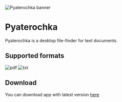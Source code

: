 ![Pyaterochka banner](https://user-images.githubusercontent.com/55802440/196468054-e04462f4-3977-44f5-9632-1c5862f08255.png)

# Pyaterochka

Pyaterochka is a desktop file-finder for text documents.

## Supported formats
![pdf](https://user-images.githubusercontent.com/55802440/196471390-49ddf897-b7a2-4996-847f-abe878d4692a.png)
![txt](https://user-images.githubusercontent.com/55802440/196471608-60546697-e0ed-4a45-b1c7-a414d0c3b518.png)

## Download
You can download app with latest version [here](https://github.com/proooooogiba/Pyaterochka/releases)
